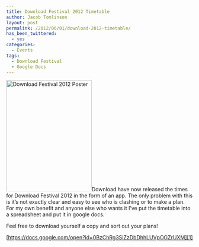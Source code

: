 ```yaml
---
title: Download Festival 2012 Timetable
author: Jacob Tomlinson
layout: post
permalink: /2012/06/01/download-2012-timetable/
has_been_twittered:
  - yes
categories:
  - Events
tags:
  - Download Festival
  - Google Docs
---
```

<a href="http://www.jacobtomlinson.co.uk/2012/06/01/download-2012-timetable/attachment/535941/" rel="attachment wp-att-84"><img class="alignright size-medium wp-image-84" title="Download Festival 2012 Poster" alt="Download Festival 2012 Poster" src="http://www.jacobtomlinson.co.uk/wp-content/uploads/2012/06/535941-231x300.jpg" width="231" height="300" /></a>Download have now released the times for Download Festival 2012 in the form of an app. The only problem with this is it&#8217;s not exactly clear and easy to see who is clashing or to make a plan. For my own benefit and anyone else who wants it I&#8217;ve put the timetable into a spreadsheet and put it in google docs.

Feel free to download yourself a copy and sort out your plans!

[https://docs.google.com/open?id=0BzChRg3SiZzDbDhhLUVpOGZrUXM][1]

 [1]: https://docs.google.com/open?id=0BzChRg3SiZzDbDhhLUVpOGZrUXM "Download 2012 Timetable"